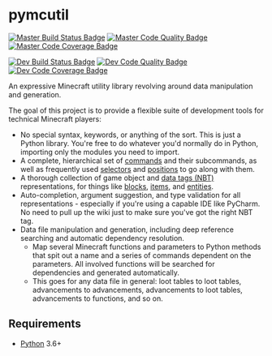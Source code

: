 # pymcutil
[![Master Build Status Badge]](https://travis-ci.org/Arcensoth/pymcutil)
[![Master Code Quality Badge]](https://app.codacy.com/project/Arcensoth/pymcutil/dashboard?branchId=4730158)
[![Master Code Coverage Badge]](https://app.codacy.com/project/Arcensoth/pymcutil/dashboard?branchId=4730158)

[![Dev Build Status Badge]](https://travis-ci.org/Arcensoth/pymcutil)
[![Dev Code Quality Badge]](https://app.codacy.com/project/Arcensoth/pymcutil/dashboard?branchId=4730157)
[![Dev Code Coverage Badge]](https://app.codacy.com/project/Arcensoth/pymcutil/dashboard?branchId=4730157)

An expressive Minecraft utility library revolving around data manipulation and generation.

The goal of this project is to provide a flexible suite of development tools for technical Minecraft players:

- No special syntax, keywords, or anything of the sort. This is just a Python library. You're free to do whatever you'd normally do in Python, importing only the modules you need to import.
- A complete, hierarchical set of [commands](./tests/command) and their subcommands, as well as frequently used [selectors](./tests/selector) and [positions](./tests/position) to go along with them.
- A thorough collection of game object and [data tags (NBT)](./tests/data_tag) representations, for things like [blocks](./tests/block), [items](./tests/item), and [entities](./tests/entity).
- Auto-completion, argument suggestion, and type validation for all representations - especially if you're using a capable IDE like PyCharm. No need to pull up the wiki just to make sure you've got the right NBT tag.
- Data file manipulation and generation, including deep reference searching and automatic dependency resolution.
    - Map several Minecraft functions and parameters to Python methods that spit out a name and a series of commands dependent on the parameters. All involved functions will be searched for dependencies and generated automatically.
    - This goes for any data file in general: loot tables to loot tables, advancements to advancements, advancements to loot tables, advancements to functions, and so on.

## Requirements
* [Python](https://www.python.org/) 3.6+

[Master Build Status Badge]: https://img.shields.io/travis/Arcensoth/pymcutil/master.svg?label=build
[Master Code Quality Badge]: https://img.shields.io/codacy/grade/b038637bf42e45558d2e3418aa10318b/master.svg?label=quality
[Master Code Coverage Badge]: https://img.shields.io/codacy/coverage/b038637bf42e45558d2e3418aa10318b/master.svg?label=coverage
[Dev Build Status Badge]: https://img.shields.io/travis/Arcensoth/pymcutil/dev.svg?label=dev+build
[Dev Code Quality Badge]: https://img.shields.io/codacy/grade/b038637bf42e45558d2e3418aa10318b/dev.svg?label=dev+quality
[Dev Code Coverage Badge]: https://img.shields.io/codacy/coverage/b038637bf42e45558d2e3418aa10318b/dev.svg?label=dev+coverage
